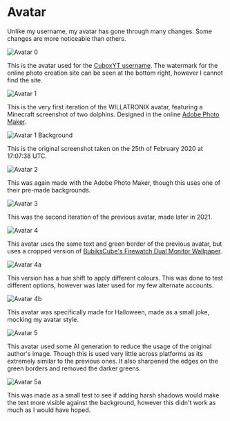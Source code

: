 # Avatar

Unlike my username, my avatar has gone through many changes. Some changes are more noticeable than others.

![Avatar 0](/img/about-willatronix/avatar/0.webp)

This is the avatar used for the [CuboxYT username](username.md#will-the-madman--cuboxyt). The watermark for the online photo creation site can be seen at the bottom right, however I cannot find the site.

![Avatar 1](/img/about-willatronix/avatar/1.webp)

This is the very first iteration of the WILLATRONIX avatar, featuring a Minecraft screenshot of two dolphins. Designed in the online [Adobe Photo Maker](https://www.adobe.com/express/create/logo).

![Avatar 1 Background](/img/about-willatronix/avatar/1-background.webp)

This is the original screenshot taken on the 25th of February 2020 at 17:07:38 UTC.

![Avatar 2](/img/about-willatronix/avatar/2.webp)

This was again made with the Adobe Photo Maker, though this uses one of their pre-made backgrounds.

![Avatar 3](/img/about-willatronix/avatar/3.webp)

This was the second iteration of the previous avatar, made later in 2021.

![Avatar 4](/img/about-willatronix/avatar/4.webp)

This avatar uses the same text and green border of the previous avatar, but uses a cropped version of [BubiksCube's Firewatch Dual Monitor Wallpaper](https://imgur.com/gallery/firewatch-dual-monitor-wallpaper-Jndd5du).

![Avatar 4a](/img/about-willatronix/avatar/4a.webp)

This version has a hue shift to apply different colours. This was done to test different options, however was later used for my few alternate accounts.

![Avatar 4b](/img/about-willatronix/avatar/4b.webp)

This avatar was specifically made for Halloween, made as a small joke, mocking my avatar style.

![Avatar 5](/img/about-willatronix/avatar/5.webp)

This avatar used some AI generation to reduce the usage of the original author's image. Though this is used very little across platforms as its extremely similar to the previous ones. It also sharpened the edges on the green borders and removed the darker greens.

![Avatar 5a](/img/about-willatronix/avatar/5a.webp)

This was made as a small test to see if adding harsh shadows would make the text more visible against the background, however this didn't work as much as I would have hoped.